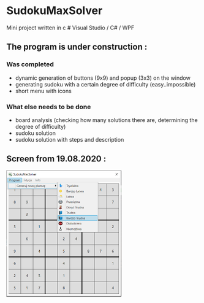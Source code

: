 # SudokuMaxSolver
Mini project written in c # Visual Studio / C# / WPF

## The program is under construction :
### Was completed
* dynamic generation of buttons (9x9) and popup (3x3) on the window
* generating sudoku with a certain degree of difficulty (easy..impossible)
* short menu with icons
### What else needs to be done
* board analysis (checking how many solutions there are, determining the degree of difficulty)
* sudoku solution
* sudoku solution with steps and description

## Screen from 19.08.2020 :
<img src="./projectScreenImage/SudokuMaxSolver1.png" width=300/>